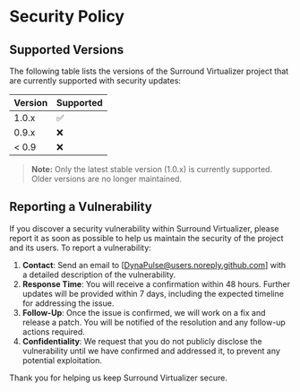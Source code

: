 # Security Policy

## Supported Versions

The following table lists the versions of the Surround Virtualizer project that are currently supported with security updates:

| Version | Supported          |
| ------- | ------------------ |
| 1.0.x   | :white_check_mark: |
| 0.9.x   | :x:                |
| < 0.9   | :x:                |

> **Note:** Only the latest stable version (1.0.x) is currently supported. Older versions are no longer maintained.

## Reporting a Vulnerability

If you discover a security vulnerability within Surround Virtualizer, please report it as soon as possible to help us maintain the security of the project and its users. To report a vulnerability:

1. **Contact**: Send an email to [<DynaPulse@users.noreply.github.com>] with a detailed description of the vulnerability.
2. **Response Time**: You will receive a confirmation within 48 hours. Further updates will be provided within 7 days, including the expected timeline for addressing the issue.
3. **Follow-Up**: Once the issue is confirmed, we will work on a fix and release a patch. You will be notified of the resolution and any follow-up actions required.
4. **Confidentiality**: We request that you do not publicly disclose the vulnerability until we have confirmed and addressed it, to prevent any potential exploitation.

Thank you for helping us keep Surround Virtualizer secure.

